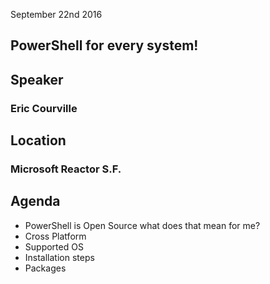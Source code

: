 September 22nd 2016

PowerShell for every system!
----------------------------

## Speaker
### Eric Courville

## Location
### Microsoft Reactor S.F.

## Agenda

- PowerShell is Open Source what does that mean for me?
- Cross Platform 
- Supported OS
- Installation steps
- Packages
